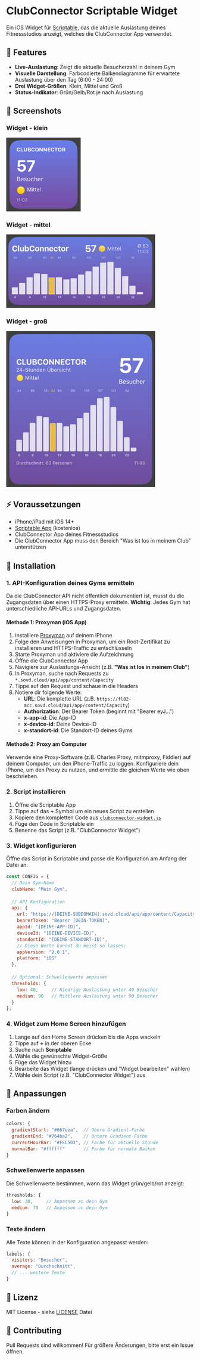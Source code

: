 # ClubConnector Scriptable Widget

Ein iOS Widget für [Scriptable](https://scriptable.app), das die aktuelle Auslastung deines Fitnessstudios anzeigt, welches die ClubConnector App verwendet.

## 📱 Features

- **Live-Auslastung**: Zeigt die aktuelle Besucherzahl in deinem Gym
- **Visuelle Darstellung**: Farbcodierte Balkendiagramme für erwartete Auslastung über den Tag (6:00 - 24:00)
- **Drei Widget-Größen**: Klein, Mittel und Groß
- **Status-Indikator**: Grün/Gelb/Rot je nach Auslastung

## 📸 Screenshots

### Widget - klein
<img src="images/small.PNG" width="200" alt="Small Widget">

### Widget - mittel
<img src="images/medium.PNG" width="400" alt="Medium Widget">

### Widget - groß
<img src="images/large.PNG" width="400" alt="Large Widget">

## ⚡ Voraussetzungen

- iPhone/iPad mit iOS 14+
- [Scriptable App](https://apps.apple.com/de/app/scriptable/id1405459188) (kostenlos)
- ClubConnector App deines Fitnessstudios
- Die ClubConnector App muss den Bereich "Was ist los in meinem Club" unterstützen

## 🚀 Installation

### 1. API-Konfiguration deines Gyms ermitteln

Da die ClubConnector API nicht öffentlich dokumentiert ist, musst du die Zugangsdaten über einen HTTPS-Proxy ermitteln. **Wichtig**: Jedes Gym hat unterschiedliche API-URLs und Zugangsdaten.

#### Methode 1: Proxyman (iOS App)

1. Installiere [Proxyman](https://apps.apple.com/de/app/proxyman/id1551292695) auf deinem iPhone
2. Folge den Anweisungen in Proxyman, um ein Root-Zertifikat zu installieren und HTTPS-Traffic zu entschlüsseln
3. Starte Proxyman und aktiviere die Aufzeichnung
4. Öffne die ClubConnector App
5. Navigiere zur Auslastungs-Ansicht (z.B. **"Was ist los in meinem Club"**)
6. In Proxyman, suche nach Requests zu `*.sovd.cloud/api/app/content/Capacity`
7. Tippe auf den Request und schaue in die Headers
8. Notiere dir folgende Werte:
   - **URL**: Die komplette URL (z.B. `https://fl02-mcc.sovd.cloud/api/app/content/Capacity`)
   - **Authorization**: Der Bearer Token (beginnt mit "Bearer eyJ...")
   - **x-app-id**: Die App-ID
   - **x-device-id**: Deine Device-ID
   - **x-standort-id**: Die Standort-ID deines Gyms

#### Methode 2: Proxy am Computer

Verwende eine Proxy-Software (z.B. Charles Proxy, mitmproxy, Fiddler) auf deinem Computer, um den iPhone-Traffic zu loggen. Konfiguriere dein iPhone, um den Proxy zu nutzen, und ermittle die gleichen Werte wie oben beschrieben.

### 2. Script installieren

1. Öffne die Scriptable App
2. Tippe auf das **+** Symbol um ein neues Script zu erstellen
3. Kopiere den kompletten Code aus [`clubconnector-widget.js`](clubconnector-widget.js)
4. Füge den Code in Scriptable ein
5. Benenne das Script (z.B. "ClubConnector Widget")

### 3. Widget konfigurieren

Öffne das Script in Scriptable und passe die Konfiguration am Anfang der Datei an:

```javascript
const CONFIG = {
  // Dein Gym-Name
  clubName: "Mein Gym",

  // API Konfiguration
  api: {
    url: "https://[DEINE-SUBDOMAIN].sovd.cloud/api/app/content/Capacity",
    bearerToken: "Bearer [DEIN-TOKEN]",
    appId: "[DEINE-APP-ID]",
    deviceId: "[DEINE-DEVICE-ID]",
    standortId: "[DEINE-STANDORT-ID]",
    // Diese Werte kannst du meist so lassen:
    appVersion: "2.0.1",
    platform: "iOS"
  },

  // Optional: Schwellenwerte anpassen
  thresholds: {
    low: 40,     // Niedrige Auslastung unter 40 Besucher
    medium: 90   // Mittlere Auslastung unter 90 Besucher
  }
};
```

### 4. Widget zum Home Screen hinzufügen

1. Lange auf den Home Screen drücken bis die Apps wackeln
2. Tippe auf **+** in der oberen Ecke
3. Suche nach **Scriptable**
4. Wähle die gewünschte Widget-Größe
5. Füge das Widget hinzu
6. Bearbeite das Widget (lange drücken und "Widget bearbeiten" wählen)
7. Wähle dein Script (z.B. "ClubConnector Widget") aus

## 🎨 Anpassungen

### Farben ändern

```javascript
colors: {
  gradientStart: "#667eea",  // Obere Gradient-Farbe
  gradientEnd: "#764ba2",    // Untere Gradient-Farbe
  currentHourBar: "#FEC503", // Farbe für aktuelle Stunde
  normalBar: "#ffffff"       // Farbe für normale Balken
}
```

### Schwellenwerte anpassen

Die Schwellenwerte bestimmen, wann das Widget grün/gelb/rot anzeigt:

```javascript
thresholds: {
  low: 30,     // Anpassen an dein Gym
  medium: 70   // Anpassen an dein Gym
}
```

### Texte ändern

Alle Texte können in der Konfiguration angepasst werden:

```javascript
labels: {
  visitors: "Besucher",
  average: "Durchschnitt",
  // ... weitere Texte
}
```

## 📝 Lizenz

MIT License - siehe [LICENSE](LICENSE) Datei

## 🤝 Contributing

Pull Requests sind willkommen! Für größere Änderungen, bitte erst ein Issue öffnen.